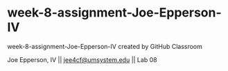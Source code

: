 # week-8-assignment-Joe-Epperson-IV
week-8-assignment-Joe-Epperson-IV created by GitHub Classroom

Joe Epperson, IV || jee4cf@umsystem.edu || Lab 08

